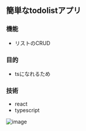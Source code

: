 ## 簡単なtodolistアプリ

### 機能
- リストのCRUD

### 目的
- tsになれるため

### 技術
- react
- typescript



![image](https://user-images.githubusercontent.com/58338829/227442612-20eb5779-8acd-48f5-bc6a-2869dc26e289.png)
